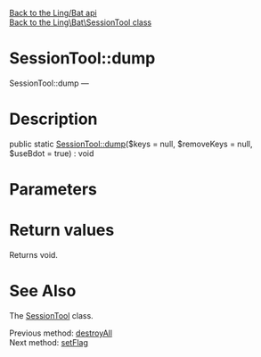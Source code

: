 [Back to the Ling/Bat api](https://github.com/lingtalfi/Bat/blob/master/doc/api/Ling/Bat.md)<br>
[Back to the Ling\Bat\SessionTool class](https://github.com/lingtalfi/Bat/blob/master/doc/api/Ling/Bat/SessionTool.md)


SessionTool::dump
================



SessionTool::dump — 




Description
================


public static [SessionTool::dump](https://github.com/lingtalfi/Bat/blob/master/doc/api/Ling/Bat/SessionTool/dump.md)($keys = null, $removeKeys = null, $useBdot = true) : void









Parameters
================



Return values
================

Returns void.








See Also
================

The [SessionTool](https://github.com/lingtalfi/Bat/blob/master/doc/api/Ling/Bat/SessionTool.md) class.

Previous method: [destroyAll](https://github.com/lingtalfi/Bat/blob/master/doc/api/Ling/Bat/SessionTool/destroyAll.md)<br>Next method: [setFlag](https://github.com/lingtalfi/Bat/blob/master/doc/api/Ling/Bat/SessionTool/setFlag.md)<br>

